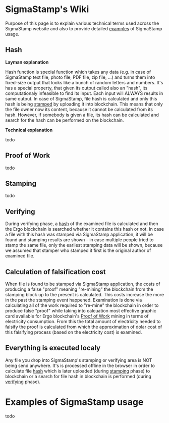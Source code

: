 # SigmaStamp's Wiki
Purpose of this page is to explain various technical terms used across the SigmaStamp website and also to provide detailed [examples](#examples-of-sigmastamp-usage) of SigmaStamp usage.

## Hash
**Layman explanation**

Hash function is special function which takes any data (e.g. in case of SigmaStamp text file, photo file, PDF file, zip file, ...) and turns them into fixed-size output that looks like a bunch of random letters and numbers. It's has a special property, that given its output called also an "hash", its computationaly infeasible to find its input. Each input will ALWAYS results in same output. In case of SigmaStamp, file hash is calculated and only this hash is being [stamped](#stamping) by uploading it into blockchain. This means that only the file owner now its content, because it cannot be calculated from its hash. However, if somebody is given a file, its hash can be calculated and search for the hash can be performed on the blockchain.

**Technical explanation**

todo

## Proof of Work
todo

## Stamping
todo

## Verifying
During verifying phase, a [hash](#hash) of the examined file is calculated and then the Ergo blockchain is searched whether it contains this hash or not. In case a file with this hash was stamped via SigmaStamp application, it will be found and stamping results are shown - in case multiple people tried to stamp the same file, only the earliest stamping data will be shown, because we assumed that stamper who stamped it first is the original author of examined file.

## Calculation of falsification cost
When file is found to be stamped via SigmaStamp application, the costs of producing a false "proof" meaning "re-mining" the blockchain from the stamping block up to the present is calculated. This costs increase the more in the past the stamping event happened. Examination is done via calculating all of the work required to "re-mine" the blockchain in order to produce false "proof" while taking into calcuation most effective graphic card available for Ergo blockchain's [Proof of Work](#proof-of-work) mining in terms of electricity consumption. From this the total amount of electricity needed to falsify the proof is calculated from which the approximation of dolar cost of this falsifying process (based on the electricity cost) is examined.

## Everything is executed localy
Any file you drop into SigmaStamp's stamping or verifying area is NOT being send anywhere. It's is processed offline in the browser in order to calculate file [hash](#hash) which is later uploaded (during [stamping](#stamping) phase) to blockchain or a search for file hash in blockchain is performed (during [verifying](#verifying) phase).

# Examples of SigmaStamp usage
todo
